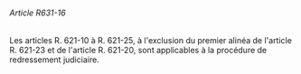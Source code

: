 ###### Article R631-16

Les articles R. 621-10 à R. 621-25, à l'exclusion du premier alinéa de l'article R. 621-23 et de l'article R. 621-20, sont applicables à la procédure de redressement judiciaire.

